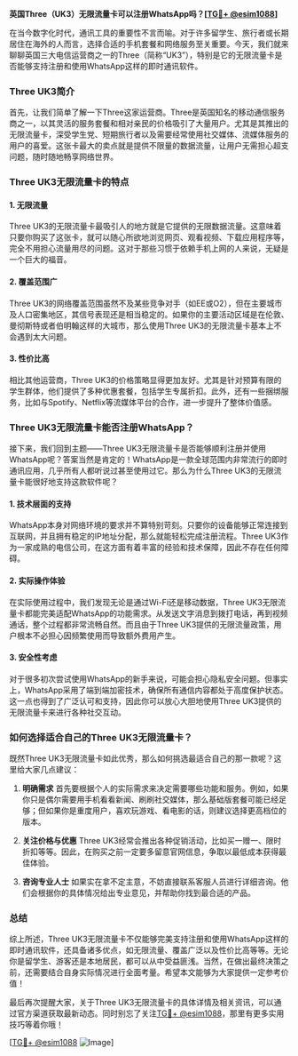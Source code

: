 **英国Three（UK3）无限流量卡可以注册WhatsApp吗？[[TG💪+ @esim1088](https://t.me/s/esim1088)]**

在当今数字化时代，通讯工具的重要性不言而喻。对于许多留学生、旅行者或长期居住在海外的人而言，选择合适的手机套餐和网络服务至关重要。今天，我们就来聊聊英国三大电信运营商之一的Three（简称“UK3”），特别是它的无限流量卡是否能够支持注册和使用WhatsApp这样的即时通讯软件。

### Three UK3简介

首先，让我们简单了解一下Three这家运营商。Three是英国知名的移动通信服务商之一，以其灵活的服务套餐和相对亲民的价格吸引了大量用户。尤其是其推出的无限流量卡，深受学生党、短期旅行者以及需要经常使用社交媒体、流媒体服务的用户的喜爱。这张卡最大的卖点就是提供不限量的数据流量，让用户无需担心超支问题，随时随地畅享网络世界。

### Three UK3无限流量卡的特点

#### 1. **无限流量**
   Three UK3的无限流量卡最吸引人的地方就是它提供的无限数据流量。这意味着只要你购买了这张卡，就可以随心所欲地浏览网页、观看视频、下载应用程序等，完全不用担心流量用尽的问题。这对于那些习惯于依赖手机上网的人来说，无疑是一个巨大的福音。

#### 2. **覆盖范围广**
   Three UK3的网络覆盖范围虽然不及某些竞争对手（如EE或O2），但在主要城市及人口密集地区，其信号表现还是相当稳定的。如果你的主要活动区域是在伦敦、曼彻斯特或者伯明翰这样的大城市，那么使用Three UK3的无限流量卡基本上不会遇到太大问题。

#### 3. **性价比高**
   相比其他运营商，Three UK3的价格策略显得更加友好。尤其是针对预算有限的学生群体，他们提供了多种优惠套餐，包括学生专属折扣。此外，还有一些捆绑服务，比如与Spotify、Netflix等流媒体平台的合作，进一步提升了整体价值感。

### Three UK3无限流量卡能否注册WhatsApp？

接下来，我们回到主题——Three UK3无限流量卡是否能够顺利注册并使用WhatsApp呢？答案当然是肯定的！WhatsApp是一款全球范围内非常流行的即时通讯应用，几乎所有人都听说过甚至使用过它。那么为什么Three UK3的无限流量卡能很好地支持这款软件呢？

#### 1. **技术层面的支持**
   WhatsApp本身对网络环境的要求并不算特别苛刻。只要你的设备能够正常连接到互联网，并且拥有稳定的IP地址分配，那么就能轻松完成注册流程。Three UK3作为一家成熟的电信公司，在这方面有着丰富的经验和技术保障，因此不存在任何障碍。

#### 2. **实际操作体验**
   在实际使用过程中，我们发现无论是通过Wi-Fi还是移动数据，Three UK3无限流量卡都能完美适配WhatsApp的功能需求。从发送文字消息到拨打电话，再到视频通话，整个过程都非常流畅自然。而且由于Three UK3提供的无限流量政策，用户根本不必担心因频繁使用而导致额外费用产生。

#### 3. **安全性考虑**
   对于很多初次尝试使用WhatsApp的新手来说，可能会担心隐私安全问题。但事实上，WhatsApp采用了端到端加密技术，确保所有通信内容都处于高度保护状态。这一点也得到了广泛认可和支持，因此你可以放心大胆地使用Three UK3提供的无限流量卡来进行各种社交互动。

### 如何选择适合自己的Three UK3无限流量卡？

既然Three UK3无限流量卡如此优秀，那么如何挑选最适合自己的那一款呢？这里给大家几点建议：

1. **明确需求**
   首先要根据个人的实际需求来决定需要哪些功能和服务。例如，如果你只是偶尔需要用手机看看新闻、刷刷社交媒体，那么基础版套餐可能已经足够；但如果你是重度用户，喜欢玩游戏、看电影的话，则建议选择更高档位的版本。

2. **关注价格与优惠**
   Three UK3经常会推出各种促销活动，比如买一赠一、限时折扣等等。因此，在购买之前一定要多留意官网信息，争取以最低成本获得最佳体验。

3. **咨询专业人士**
   如果实在拿不定主意，不妨直接联系客服人员进行详细咨询。他们会根据你的具体情况给出专业意见，并帮助你找到最合适的产品。

### 总结

综上所述，Three UK3无限流量卡不仅能够完美支持注册和使用WhatsApp这样的即时通讯软件，还具备诸多优点，如无限流量、覆盖广泛以及性价比高等等。无论你是留学生、游客还是本地居民，都可以从中受益匪浅。当然，在做出最终决策之前，还需要结合自身实际情况进行全面考量。希望本文能够为大家提供一定参考价值！

最后再次提醒大家，关于Three UK3无限流量卡的具体详情及相关资讯，可以通过官方渠道获取最新动态。同时别忘了关注[TG💪+ @esim1088](https://t.me/s/esim1088)，那里有更多实用技巧等着你哦！

[[TG💪+ @esim1088](https://t.me/s/esim1088) ![Image](https://i.postimg.cc/4NQfJmqS/Snipaste-2025-05-13-00-14-12.png)]